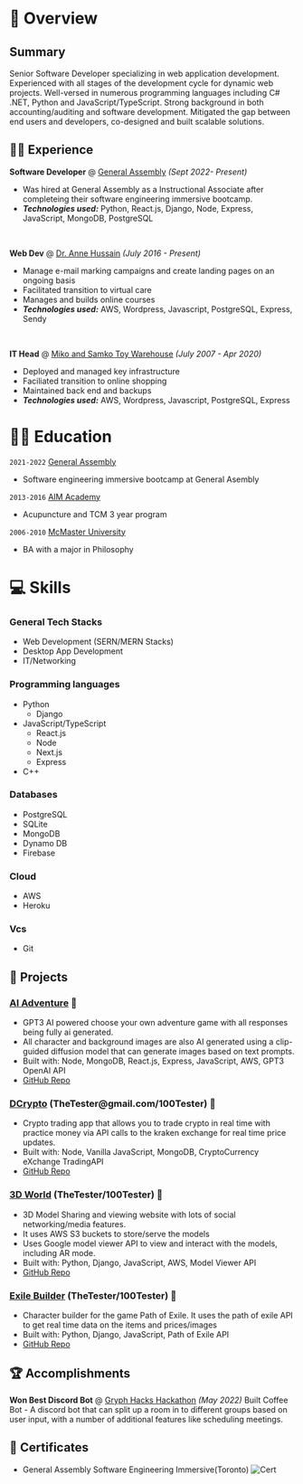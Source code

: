 # 📖 Overview

## Summary

Senior Software Developer specializing in web application development. Experienced with all stages of the development cycle for dynamic web projects. Well-versed in numerous programming languages including C# .NET, Python and JavaScript/TypeScript. Strong background in both accounting/auditing and software development. Mitigated the gap between end users and developers, co-designed and built scalable solutions.


## 👨‍💻 Experience

**Software Developer** @ [General Assembly](https://generalassemb.ly/) _(Sept 2022- Present)_

- Was hired at General Assembly as a Instructional Associate after completeing their software engineering immersive bootcamp.
- _**Technologies used:**_ Python, React.js, Django, Node, Express, JavaScript, MongoDB, PostgreSQL

&nbsp;

**Web Dev** @ [Dr. Anne Hussain](https://www.annehussain.com/) _(July 2016 - Present)_

- Manage e-mail marking campaigns and create landing pages on an ongoing basis
- Facilitated transition to virtual care
- Manages and builds online courses
- _**Technologies used:**_ AWS, Wordpress, Javascript, PostgreSQL, Express, Sendy

&nbsp;

**IT Head** @ [Miko and Samko Toy Warehouse](https://samkoandmikotoywarehouse.com/) _(July 2007 - Apr 2020)_

- Deployed and managed key infrastructure
- Faciliated transition to online shopping
- Maintained back end and backups
- _**Technologies used:**_ AWS, Wordpress, Javascript, PostgreSQL, Express


# 👨‍🎓 Education

`2021-2022` [General Assembly](https://generalassemb.ly/)
- Software engineering immersive bootcamp at General Asembly

`2013-2016` [AIM Academy](https://aim-academy.ca/)
- Acupuncture and TCM 3 year program

`2006-2010` [McMaster University](https://www.mcmaster.ca/)
- BA with a major in Philosophy

# 💻 Skills

### General Tech Stacks
- Web Development (SERN/MERN Stacks)
- Desktop App Development
- IT/Networking

### Programming languages
- Python
  - Django
- JavaScript/TypeScript
  - React.js
  - Node
  - Next.js
  - Express
- C++

### Databases
- PostgreSQL
- SQLite
- MongoDB
- Dynamo DB
- Firebase

### Cloud
- AWS
- Heroku

### Vcs
- Git

## 🧪 Projects

### [AI Adventure](https://aiadventure.herokuapp.com/) 🔗
- GPT3 AI powered choose your own adventure game with all responses being fully ai generated.
- All character and background images are also AI generated using a clip-guided diffusion model that can generate images based on text prompts.
- Built with: Node, MongoDB, React.js, Express, JavaScript, AWS, GPT3 OpenAI API
- [GitHub Repo](https://github.com/jontoye/ai-adventure)

### [DCrypto](https://dcrypto-app.herokuapp.com) (TheTester<span></span>@gmail.com/100Tester) 🔗
- Crypto trading app that allows you to trade crypto in real time with practice money via API calls to the kraken exchange for real time price updates.
- Built with: Node, Vanilla JavaScript, MongoDB, CryptoCurrency eXchange TradingAPI
- [GitHub Repo](https://github.com/DKotzer/DTrade)

### [3D World](https://threedworld.herokuapp.com) (TheTester/100Tester) 🔗
- 3D Model Sharing and viewing website with lots of social networking/media features. 
- It uses AWS S3 buckets to store/serve the models
- Uses Google model viewer API to view and interact with the models, including AR mode.
- Built with: Python, Django, JavaScript, AWS, Model Viewer API
- [GitHub Repo](https://github.com/DKotzer/3d-models-site)

### [Exile Builder](https://exile-builder.herokuapp.com) (TheTester/100Tester)  🔗
- Character builder for the game Path of Exile. It uses the path of exile API to get real time data on the items and prices/images
- Built with: Python, Django, JavaScript, Path of Exile API
- [GitHub Repo](https://github.com/DKotzer/poe-collection)

## 🏆 Accomplishments
**Won Best Discord Bot** @ [Gryph Hacks Hackathon](https://gryphhacks-2022.devpost.com/project-gallery) _(May 2022)_
Built Coffee Bot - A discord bot that can split up a room in to different groups based on user input, with a number of additional features like scheduling meetings.

## 🥇 Certificates

- General Assembly Software Engineering Immersive(Toronto)
![Cert](https://i.imgur.com/FtCA9yY.png)
